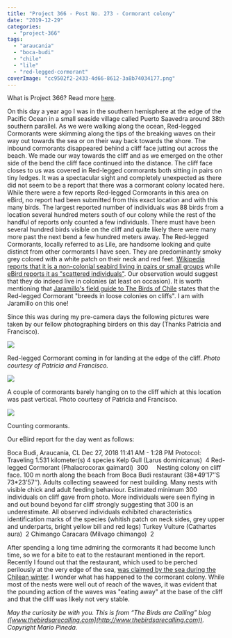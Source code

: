```yaml
---
title: "Project 366 - Post No. 273 - Cormorant colony"
date: "2019-12-29"
categories: 
  - "project-366"
tags: 
  - "araucania"
  - "boca-budi"
  - "chile"
  - "lile"
  - "red-legged-cormorant"
coverImage: "cc9502f2-2433-4d66-8612-3a8b74034177.png"
---
```


What is Project 366? Read more [here](https://thebirdsarecalling.com/2019/03/29/project-366/).

On this day a year ago I was in the southern hemisphere at the edge of the Pacific Ocean in a small seaside village called Puerto Saavedra around 38th southern parallel. As we were walking along the ocean, Red-legged Cormorants were skimming along the tips of the breaking waves on their way out towards the sea or on their way back towards the shore. The inbound cormorants disappeared behind a cliff face jutting out across the beach. We made our way towards the cliff and as we emerged on the other side of the bend the cliff face continued into the distance. The cliff face closes to us was covered in Red-legged cormorants both sitting in pairs on tiny ledges. It was a spectacular sight and completely unexpected as there did not seem to be a report that there was a cormorant colony located here. While there were a few reports Red-legged Cormorants in this area on eBird, no report had been submitted from this exact location and with this many birds. The largest reported number of individuals was 88 birds from a location several hundred meters south of our colony while the rest of the handful of reports only counted a few individuals. There must have been several hundred birds visible on the cliff and quite likely there were many more past the next bend a few hundred meters away. The Red-legged Cormorants, locally referred to as Lile, are handsome looking and quite distinct from other cormorants I have seen. They are predominantly smoky grey colored with a white patch on their neck and red feet. [Wikipedia reports that it is a non-colonial seabird living in pairs or small groups](https://en.wikipedia.org/wiki/Red-legged_cormorant) while [eBird reports it as "scattered individuals"](https://ebird.org/species/relcor1). Our observation would suggest that they do indeed live in colonies (at least on occasion). It is worth mentioning that [Jaramillo's field guide to The Birds of Chile](https://www.amazon.com/Birds-Chile-Princeton-Field-Guides/dp/0691117403) states that the Red-legged Cormorant "breeds in loose colonies on cliffs". I am with Jaramillo on this one!

Since this was during my pre-camera days the following pictures were taken by our fellow photographing birders on this day (Thanks Patricia and Francisco).

![](https://thebirdsarecallingandimustgo.files.wordpress.com/2019/12/51a6a7f0-f9cd-421e-814f-abf9c8bda7b0.png?w=1024)

Red-legged Cormorant coming in for landing at the edge of the cliff. _Photo courtesy of Patricia and Francisco._

![](https://thebirdsarecallingandimustgo.files.wordpress.com/2019/12/cc9502f2-2433-4d66-8612-3a8b74034177.png?w=1024)

A couple of cormorants barely hanging on to the cliff which at this location was past vertical. Photo courtesy of Patricia and Francisco.

![](https://thebirdsarecallingandimustgo.files.wordpress.com/2019/12/d0935f2d-4c8b-445e-b98e-0ba5c4203dfe.jpeg?w=1024)

Counting cormorants.

Our eBird report for the day went as follows:

 Boca Budi, Araucanía, CL
Dec 27, 2018 11:41 AM - 1:28 PM
Protocol: Traveling
1.531 kilometer(s)
4 species
Kelp Gull (Larus dominicanus)  4
Red-legged Cormorant (Phalacrocorax gaimardi)  300     Nesting colony on cliff face. 100 m north along the beach from Boca Budi restaurant (38\*49’17’’S 73\*23’57’’). Adults collecting seaweed for nest building. Many nests with visible chick and adult feeding behaviour. Estimated minimum 300 individuals on cliff gave from photo. More individuals were seen flying in and out bound beyond far cliff strongly suggesting that 300 is an underestimate. All observed individuals exhibited characteristics identification marks of the species (whitish patch on neck sides, grey upper and underparts, bright yellow bill and red legs)
Turkey Vulture (Cathartes aura)  2
Chimango Caracara (Milvago chimango)  2 

After spending a long time admiring the cormorants it had become lunch time, so we for a bite to eat to the restaurant mentioned in the report. Recently I found out that the restaurant, which used to be perched perilously at the very edge of the sea, [was claimed by the sea during the Chilean winter](https://www.youtube.com/watch?v=yDtcuO772AU). I wonder what has happened to the cormorant colony. While most of the nests were well out of reach of the waves, it was evident that the pounding action of the waves was "eating away" at the base of the cliff and that the cliff was likely not very stable.

_May the curiosity be with you. This is from “The Birds are Calling” blog ([www.thebirdsarecalling.com](http://www.thebirdsarecalling.com)). Copyright Mario Pineda._
